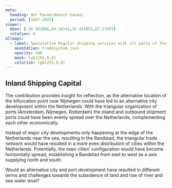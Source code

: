 ```yaml
---
meta:
  heading: Het Pannerdensch Kanaal
  period: [1647-2022]
viewer:
  bbox: [-26.562866,44.34243,16.416852,67.23307]
  rotation: 0
allmaps:
  - label: Speculative Regular shipping services with all parts of the world, Stedelijk Museum Amsterdam (F. Cohen, 1935-1939), 2023. 210 x 297 mm. The Berlage. Based on Regular shipping services with all parts of the world, 1935-1939. 180 x 118 mm. F. Cohen. Gem. Dienst Handelsinrichtingen.
    annotation: tradesystem.json
    opacity: 100
    mask: rgb(255,0,0)
    colorize: rgb(255,0,0)
---
```


## Inland Shipping Capital

The contribution provides insight for reflection, as the alternative location of the bifurcation point near Nijmegen could have led to an alternative city development within the Netherlands. With the triangular organization of ports (Amsterdam, Nijmegen, Rotterdam) the inland and outbound shipment ports could have been evenly spread over the Netherlands, complementing each other economically. 

Instead of major city developments only happening at the edge of the Netherlands near the sea, resulting in the Randstad, the triangular trade network would have resulted in a more even distribution of cities within the Netherlands. Potentially, the main cities’ configuration would have become horizontally spread, establishing a Bandstad from east to west as a axis supplying north and south. 

Would an alternative city and port development have resulted in different terms and challenges towards the subsidence of land and rise of river and sea water level?

